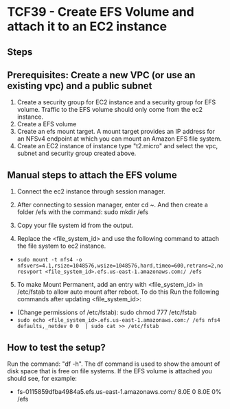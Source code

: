 # TCF39 - Create EFS Volume and attach it to an EC2 instance

## Steps

## Prerequisites: Create a new VPC (or use an existing vpc) and a public subnet

1. Create a security group for EC2 instance and a security group for EFS volume. Traffic to the EFS volume should only come from the ec2 instance.
2. Create a EFS volume
3. Create an efs mount target. A mount target provides an IP address for an NFSv4 endpoint at which you can mount an Amazon EFS file system.
4. Create an EC2 instance of instance type "t2.micro" and select the vpc, subnet and security group created above.

## Manual steps to attach the EFS volume

1. Connect the ec2 instance through session manager.

2. After connecting to session manager, enter cd ~. And then create a folder /efs with the command: sudo mkdir /efs

3. Copy your file system id from the output.

4. Replace the <file_system_id> and use the following command to attach the file system to ec2 instance.

- `sudo mount -t nfs4 -o nfsvers=4.1,rsize=1048576,wsize=1048576,hard,timeo=600,retrans=2,noresvport <file_system_id>.efs.us-east-1.amazonaws.com:/ /efs`

5. To make Mount Permanent, add an entry with <file_system_id> in /etc/fstab to allow auto mount after reboot. To do this Run the following commands after updating <file_system_id>:

- (Change permissions of /etc/fstab): sudo chmod 777 /etc/fstab
- `sudo echo <file_system_id>.efs.us-east-1.amazonaws.com:/ /efs nfs4 defaults,_netdev 0 0  | sudo cat >> /etc/fstab`

## How to test the setup?

Run the command: "df -h". The df command is used to show the amount of disk space that is free on file systems. If the EFS volume is attached you should see, for example:

- fs-0115859dfba4984a5.efs.us-east-1.amazonaws.com:/  8.0E     0  8.0E   0% /efs
